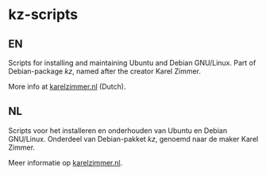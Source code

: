 kz-scripts
===

EN
---

Scripts for installing and maintaining Ubuntu and Debian GNU/Linux.
Part of Debian-package *kz*, named after the creator Karel Zimmer.

More info at [karelzimmer.nl](https://karelzimmer.nl) (Dutch).

NL
---

Scripts voor het installeren en onderhouden van Ubuntu en Debian GNU/Linux.
Onderdeel van Debian-pakket *kz*, genoemd naar de maker Karel Zimmer.

Meer informatie op [karelzimmer.nl](https://karelzimmer.nl).
